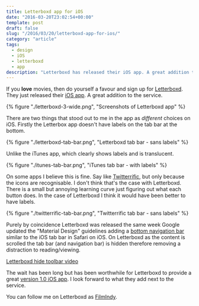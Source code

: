 ```yaml
---
title: Letterboxd app for iOS
date: "2016-03-20T23:02:54+00:00"
template: post
draft: false
slug: "/2016/03/20/letterboxd-app-for-ios/"
category: "article"
tags:
  - design
  - iOS
  - letterboxd
  - app
description: "Letterboxd has released their iOS app. A great addition to the service."
---
```


If you **love** movies, then do yourself a favour and sign up for [Letterboxd](http://letterboxd.com). They just released their [iOS app](http://itunes.apple.com/app/id1054271011). A great addition to the service.

{% figure "./letterboxd-3-wide.png", "Screenshots of Letterboxd app" %}

There are two things that stood out to me in the app as _different_ choices on iOS. Firstly the Letterbox app doesn't have labels on the tab bar at the bottom.

{% figure "./letterboxd-tab-bar.png", "Letterboxd tab bar - sans labels" %}

Unlike the iTunes app, which clearly shows labels and is translucent.

{% figure "./itunes-tab-bar.png", "iTunes tab bar - with labels" %}

On some apps I believe this is fine. Say like [Twitterrific](http://twitterrific.com/ios), but only because the icons are recognisable. I don't think that's the case with Letterboxd. There is a small but annoying learning curve just figuring out what each button does. In the case of Letterboxd I think it would have been better to have labels.

{% figure "./twitterrific-tab-bar.png", "Twitterrific tab bar - sans labels" %}

Purely by coincidence Letterboxd was released the same week Google updated the "Material Design" guidelines adding a [bottom navigation bar](https://www.google.com/design/spec/components/bottom-navigation.html#bottom-navigation-style) similar to the iOS tab bar in Safari on iOS. On Letterboxd as the content is scrolled the tab bar (and navigation bar) is hidden therefore removing a distraction to reading/viewing.

[Letterboxd hide toolbar video](./letterboxd-hide-toolbar.mov)

The wait has been long but has been worthwhile for Letterboxd to provide a great [version 1.0 iOS app](https://letterboxd.com/app/). I look forward to what they add next to the service.

You can follow me on Letterboxd as [FilmIndy](http://letterboxd.com/filmindy/).
